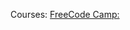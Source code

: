 Courses:
[FreeCode Camp:](https://www.freecodecamp.org/learn/2022/responsive-web-design/#learn-html-by-building-a-cat-photo-app)
